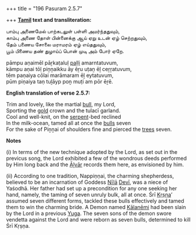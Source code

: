 +++
title = "196 Pasuram 2.5.7"

+++
**[Tamil](/definition/tamil#history "show Tamil definitions") text and transliteration:**

பாம்பு அணைமேல் பாற்கடலுள் பள்ளி அமர்ந்ததுவும்,  
காம்பு அணை தோள் பின்னைக்கு ஆய் ஏறு உடன் ஏழ் செற்றதுவும்,  
தேம் பணைய சோலை மராமரம் ஏழ் எய்ததுவும்,  
பூம் பிணைய தண் துழாய்ப் பொன் முடி அம் போர் ஏறே.

pāmpu aṇaimēl pāṟkaṭaluḷ [paḷḷi](/definition/palli#history "show paḷḷi definitions") amarntatuvum,  
kāmpu aṇai tōḷ piṉṉaikku āy ēṟu uṭaṉ ēḻ ceṟṟatuvum,  
tēm paṇaiya cōlai marāmaram ēḻ eytatuvum,  
pūm piṇaiya taṇ tuḻāyp poṉ muṭi am pōr ēṟē.

**English translation of verse 2.5.7:**

Trim and lovely, like the martial [bull](/definition/bull#history "show bull definitions"), my Lord,  
Sporting the [gold](/definition/gold#history "show gold definitions") crown and the tulacī garland.  
Cool and well-knit, on the [serpent](/definition/serpent#history "show serpent definitions")-bed reclined  
In the milk-ocean, tamed all at once the [bulls](/definition/bull#history "show bulls definitions") seven  
For the sake of Piṉṉai of shoulders fine and pierced the [trees](/definition/tree#history "show trees definitions") seven.

**Notes**

\(i\) In terms of the new technique adopted by the Lord, as set out in the previcus song, the Lord exhibited a few of the wondrous deeds performed by Him long back and the [Āḻvār](/definition/aḻvar#vaishnavism "show Āḻvār definitions") records them here, as envisioned by him.

\(ii\) According to one tradition, Nappiṇṇai, the charming shepherdess, believed to be an incarnation of Goddess [Nīlā](/definition/nila#history "show Nīlā definitions") [Devī](/definition/devi#vaishnavism "show Devī definitions"), was a niece of Yaśodhā. Her father had set up a precondition for any one seeking her hand, namely, the taming of seven unruly bulk, all at once. Śrī [Kṛṣṇa](/definition/krishna#vaishnavism "show Kṛṣṇa definitions")’ assumed seven different forms, tackled these bulls effectively and tamed them to win the charming bride. A Demon named [Kālanēmi](/definition/kalanemi#vaishnavism "show Kālanēmi definitions") had been slain by the Lord in a previous [Yuga](/definition/yuga#vaishnavism "show Yuga definitions"). The seven sons of the demon swore vendetta against the Lord and were reborn as seven bulls, determined to kill Śrī Kṛṣṇa.


